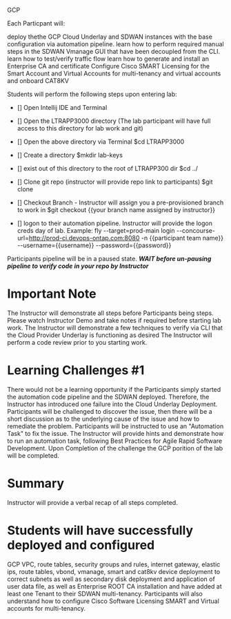 GCP

Each Particpant will:

deploy thethe GCP Cloud Underlay and SDWAN instances with the base configuration via automation pipeline.
learn how to perform required manual steps in the SDWAN Vmanage GUI that have been decoupled from the CLI.
learn how to test/verify traffic flow 
learn how to generate and install an Enterprise CA and certificate
Configure Cisco SMART Licensing for the Smart Account and Virtual Accounts for multi-tenancy and virtual accounts and onboard CAT8KV



Students will perform the following steps upon entering lab:

- [] Open Intellij IDE and Terminal
- [] Open the LTRAPP3000 directory (The lab participant will have full access to this directory for lab work and git)
- [] Open the above directory via Terminal
$cd LTRAPP3000
- [] Create a directory
$mkdir lab-keys
- [] exist out of this directory to the root of LTRAPP300 dir
$cd ../
- [] Clone git repo (instructor will provide repo link to participants)
$git clone
- [] Checkout Branch - Instructor will assign you a pre-provisioned branch to work in
$git checkout {{your branch name assigned by instructor}}

- [] logon to their automation pipeline.
Instructor will provide the logon creds day of lab.
Example:
fly --target=prod-main login --concourse-url=http://prod-ci.devops-ontap.com:8080 -n {{participant team name}} --username={{username}} --password={{password}}

Participants pipeline will be in a paused state. 
*****WAIT before un-pausing pipeline to verify code in your repo by Instructor*****


Important Note
=============
The Instructor will demonstrate all  steps before Participants being steps. Please watch Instructor Demo and take notes if required before starting lab work.
The Instructor will demonstrate a few techniques to verify via CLI that the Cloud Provider Underlay is functioning as desired
The Instructor will perform a code review prior to you starting work.

Learning Challenges #1
=======================
There would not be a learning opportunity if the Participants simply started the automation code pipeline and the SDWAN deployed. 
Therefore, the Instructor has introduced one failure into the Cloud Underlay Deployment. 
Participants will be challenged to discover the issue, then there will be a short discussion as to the underlying cause of the issue and how to remediate the problem.
Participants will be instructed to use an "Automation Task" to fix the issue.
The Instructor will provide hints and demonstrate how to run an automation task, following Best Practices for Agile Rapid Software Development.
Upon Completion of the challenge the GCP porition of the lab will be completed.

Summary 
======
Instructor will provide a verbal recap of all steps completed.

Students will have successfully deployed and configured
=====

GCP VPC, route tables, security groups and rules, internet gateway, elastic ips, route tables, vbond, vmanage, smart and cat8kv device deployment to correct
subnets as well as secondary disk deployment and application of user data file, as well as Enterprise ROOT CA installation and have added at least one Tenant to their 
SDWAN multi-tenancy. Participants will also understand how to configure Cisco Software Licensing SMART and Virtual accounts for multi-tenancy.





